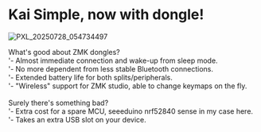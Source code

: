 # Kai Simple, now with dongle!

![PXL_20250728_054734497](https://github.com/user-attachments/assets/b576728a-1a49-4fee-91b4-302ae8da9712)

What's good about ZMK dongles?<br/>
'- Almost immediate connection and wake-up from sleep mode.<br/>
'- No more dependent from less stable Bluetooth connections.<br/>
'- Extended battery life for both splits/peripherals.<br/>
'- "Wireless" support for ZMK studio, able to change keymaps on the fly.<br/>
<br/>
Surely there's something bad?<br/>
'- Extra cost for a spare MCU, seeeduino nrf52840 sense in my case here.<br/>
'- Takes an extra USB slot on your device.<br/>
